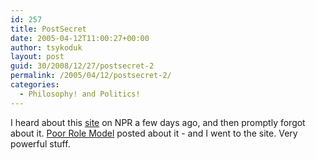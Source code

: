 ```yaml
---
id: 257
title: PostSecret
date: 2005-04-12T11:00:27+00:00
author: tsykoduk
layout: post
guid: 30/2008/12/27/postsecret-2
permalink: /2005/04/12/postsecret-2/
categories:
  - Philosophy! and Politics!
---
```

I heard about this <a href="http://postsecret.blogspot.com/">site</a> on <span class="caps">NPR</span> a few days ago, and then promptly forgot about it. <a href="http://poorrolemodel.blogspot.com/2005/04/have-you-seen-this-one.html#comments">Poor Role Model</a> posted about it - and I went to the site. Very powerful stuff.